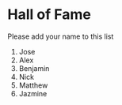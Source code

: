 # Hall of Fame
Please add your name to this list

1. Jose
2. Alex
3. Benjamin
4. Nick
5. Matthew
6. Jazmine

